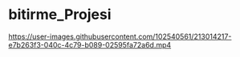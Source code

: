 # bitirme_Projesi

https://user-images.githubusercontent.com/102540561/213014217-e7b263f3-040c-4c79-b089-02595fa72a6d.mp4

